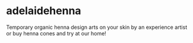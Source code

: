# adelaidehenna
Temporary organic henna design arts on your skin by an experience artist or buy henna cones and try at our home!
